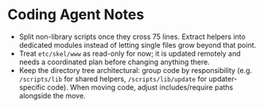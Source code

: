 # Coding Agent Notes

- Split non-library scripts once they cross 75 lines. Extract helpers into dedicated modules instead of letting single files grow beyond that point.
- Treat `etc/skel/www` as read-only for now; it is updated remotely and needs a coordinated plan before changing anything there.
- Keep the directory tree architectural: group code by responsibility (e.g. `/scripts/lib` for shared helpers, `/scripts/lib/update` for updater-specific code). When moving code, adjust includes/require paths alongside the move.
